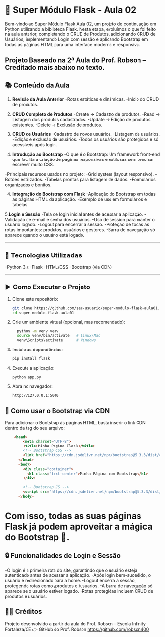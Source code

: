 # 🐍 Super Módulo Flask - Aula 02

Bem-vindo ao Super Módulo Flask Aula 02, um projeto de continuação em Python utilizando a biblioteca Flask.
Nesta etapa, evoluímos o que foi feito na aula anterior, completando o CRUD de Produtos, adicionando CRUD de Usuários, implementando Login com sessão e aplicando Bootstrap em todas as páginas HTML para uma interface moderna e responsiva.

Projeto Baseado na 2ª Aula do Prof. Robson – Creditado mais abaixo no texto.
---

## 📚 Conteúdo da Aula


1. **Revisão da Aula Anterior**
  -Rotas estáticas e dinâmicas.
  -Início do CRUD de produtos.

2. **CRUD Completo de Produtos**
  -Create → Cadastro de produtos.
  -Read → Listagem dos produtos cadastrados.
  -Update → Edição de produtos existentes.
  -Delete → Exclusão de produtos.

 3. **CRUD de Usuários**
  -Cadastro de novos usuários.
  -Listagem de usuários.
  -Edição e exclusão de usuários.
  -Todos os usuários são protegidos e só acessíveis após login.

4. **Introdução ao Bootstrap**
  -O que é o Bootstrap:
Um framework front-end que facilita a criação de páginas responsivas e estilosas sem precisar escrever muito CSS.

  -Principais recursos usados no projeto:
    -Grid system (layout responsivo).
    -Botões estilizados.
    -Tabelas prontas para listagem de dados.
    -Formulários organizados e bonitos.

4. **Integração do Bootstrap com Flask**
  -Aplicação do Bootstrap em todas as páginas HTML da aplicação.
  -Exemplo de uso em formulários e tabelas.

5.**Login e Sessão**
  -Tela de login inicial antes de acessar a aplicação.
  -Validação de e-mail e senha dos usuários.
  -Uso de session para manter o usuário logado.
  -Logout para encerrar a sessão.
  -Proteção de todas as rotas importantes: produtos, usuários e gestores.
  -Barra de navegação só aparece quando o usuário está logado.


---

## 🚀 Tecnologias Utilizadas
  -Python 3.x
  -Flask
  -HTML/CSS
  -Bootstrap (via CDN)
  
---

## ▶️ Como Executar o Projeto

1. Clone este repositório:
   ```bash
   git clone https://github.com/seu-usuario/super-modulo-flask-aula01.git
   cd super-modulo-flask-aula01
   
2. Crie um ambiente virtual (opcional, mas recomendado):
   ```bash
     python -m venv venv
     source venv/bin/activate   # Linux/Mac
     venv\Scripts\activate      # Windows

4. Instale as dependências:
   ```bash
   pip install flask

5. Execute a aplicação:
   ```bash
   python app.py

7. Abra no navegador:
   ```bash
   http://127.0.0.1:5000


## 🎨 Como usar o Bootstrap via CDN

Para adicionar o Bootstrap às páginas HTML, basta inserir o link CDN dentro da tag <head> do seu arquivo:
```html
    <head>
        <meta charset="UTF-8">
        <title>Minha Página Flask</title>
        <!-- Bootstrap CSS -->
        <link href="https://cdn.jsdelivr.net/npm/bootstrap@5.3.3/dist/css/bootstrap.min.css" rel="stylesheet">
      </head>
      <body>
        <div class="container">
          <h1 class="text-center">Minha Página com Bootstrap</h1>
        </div>
      
        <!-- Bootstrap JS -->
        <script src="https://cdn.jsdelivr.net/npm/bootstrap@5.3.3/dist/js/bootstrap.bundle.min.js"></script>
      </body>
```



# Com isso, todas as suas páginas Flask já podem aproveitar a mágica do Bootstrap 🎉.

## 🔒 Funcionalidades de Login e Sessão

  -O login é a primeira rota do site, garantindo que o usuário esteja autenticado antes de acessar a aplicação.
  -Após login bem-sucedido, o usuário é redirecionado para a home.
  -Logout encerra a sessão, protegendo rotas como /produtos e /usuarios.
  -A barra de navegação só aparece se o usuário estiver logado.
  -Rotas protegidas incluem CRUD de produtos e usuários.

## 👨‍🏫 Créditos

Projeto desenvolvido a partir da aula do Prof. Robson – Escola Infinity Fortaleza/CE
👉 GitHub do Prof. Robson
https://github.com/robson400
